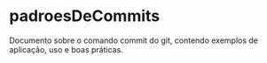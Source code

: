 # padroesDeCommits
Documento sobre o comando commit do git, contendo exemplos de aplicação, uso e boas práticas.
